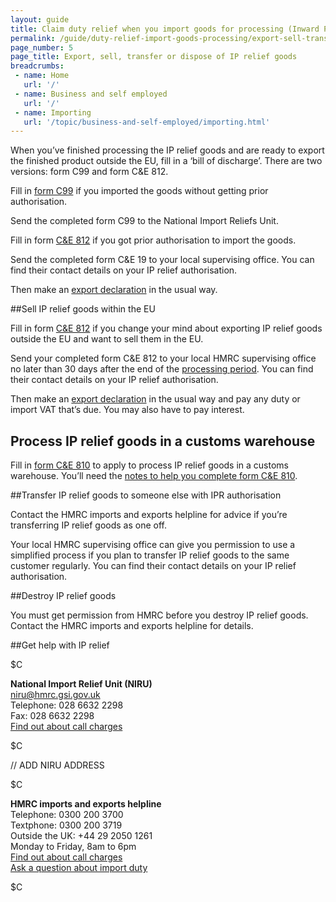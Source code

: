 ```yaml
---
layout: guide
title: Claim duty relief when you import goods for processing (Inward Processing Relief)
permalink: /guide/duty-relief-import-goods-processing/export-sell-transfer-dispose-iprelief-goods.html
page_number: 5
page_title: Export, sell, transfer or dispose of IP relief goods
breadcrumbs:
 - name: Home
   url: '/'
 - name: Business and self employed
   url: '/'
 - name: Importing
   url: '/topic/business-and-self-employed/importing.html'   
---
```


When you’ve finished processing the IP relief goods and are ready to export the finished product outside the EU, fill in a ‘bill of discharge’. There are two versions: form C99 and form C&E 812.

Fill in [form C99](https://public-online.hmrc.gov.uk/lc/content/xfaforms/profiles/forms.html?contentRoot=repository:///Applications/Customs_A/1.0/C99&template=C99.xdp) if you imported the goods without getting prior authorisation.

Send the completed form C99 to the National Import Reliefs Unit.

Fill in form [C&E 812](https://public-online.hmrc.gov.uk/lc/content/xfaforms/profiles/forms.html?contentRoot=repository:///Applications/Customs_A/1.0/CandE812&template=CandE812.xdp) if you got prior authorisation to import the goods. 

Send the completed form C&E 19 to your local supervising office. You can find their contact details on your IP relief authorisation.

Then make an [export declaration](/guide/declare-exporting-goods-from-eu/overview.html) in the usual way.

##Sell IP relief goods within the EU

Fill in form [C&E 812](https://public-online.hmrc.gov.uk/lc/content/xfaforms/profiles/forms.html?contentRoot=repository:///Applications/Customs_A/1.0/CandE812&template=CandE812.xdp) if you change your mind about exporting IP relief goods outside the EU and want to sell them in the EU.

Send your completed form C&E 812 to your local HMRC supervising office no later than 30 days after the end of the [processing period](/guide/duty-relief-import-goods-processing/processing-ipr-goods.html). You can find their contact details on your IP relief authorisation.

Then make an [export declaration](/guide/declare-exporting-goods-from-eu/overview.html) in the usual way and pay any duty or import VAT that’s due. You may also have to pay interest.

## Process IP relief goods in a customs warehouse

Fill in [form C&E 810](/government/uploads/system/uploads/attachment_data/file/400933/ce810.pdf) to apply to process IP relief goods in a customs warehouse. You’ll need the [notes to help you complete form C&E 810](/government/uploads/system/uploads/attachment_data/file/381441/ce810-notes.pdf).

##Transfer IP relief goods to someone else with IPR authorisation

Contact the HMRC imports and exports helpline for advice if you’re transferring IP relief goods as one off.

Your local HMRC supervising office can give you permission to use a simplified process if you plan to transfer IP relief goods to the same customer regularly. You can find their contact details on your IP relief authorisation.

##Destroy IP relief goods

You must get permission from HMRC before you destroy IP relief goods. Contact the HMRC imports and exports helpline for details.

##Get help with IP relief

$C 

**National Import Relief Unit (NIRU)**    
<niru@hmrc.gsi.gov.uk>   
Telephone: 028 6632 2298   
Fax: 028 6632 2298    
[Find out about call charges](/call-charges)  

$C  

// ADD NIRU ADDRESS



$C

**HMRC imports and exports helpline**   
Telephone: 0300 200 3700  
Textphone: 0300 200 3719   
Outside the UK: +44 29 2050 1261  
Monday to Friday, 8am to 6pm     
[Find out about call charges](/call-charges)     
[Ask a question about import duty](https://online.hmrc.gov.uk/shortforms/form/CITEX_CGEF?dept-name=&sub-dept-name=&location=43&origin=http://www.hmrc.gov.uk)   

$C  


